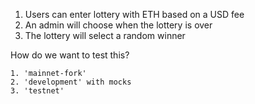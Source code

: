 1. Users can enter lottery with ETH based on a USD fee
2. An admin will choose when the lottery is over
3. The lottery will select a random winner

How do we want to test this?

    1. 'mainnet-fork'
    2. 'development' with mocks
    3. 'testnet'